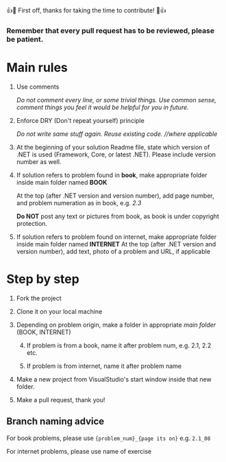 

👍🎉 First off, thanks for taking the time to contribute! 🎉👍

### Remember that every pull request has to be reviewed, please be patient.

# Main rules
1. Use comments
 
	*Do not comment every line, or some trivial things. Use common sense, comment things you feel it would be helpful for you in future.*
2. Enforce DRY (Don't repeat yourself) principle
 
	*Do not write same stuff again. Reuse existing code. //where applicable*
3. At the beginning of your solution Readme file, state which version of .NET is used (Framework, Core, or latest .NET). Please include version number as well.
4. If solution refers to problem found in **book**, make appropriate folder inside main folder named **BOOK** 
	
	At the top (after .NET version and version number), add page number, and problem numeration as in book, e.g. *2.3*
	
	**Do NOT** post any text or pictures from book, as book is under copyright protection.
	
5. If solution refers to problem found on internet, make appropriate folder inside main folder named **INTERNET**
	At the top (after .NET version and version number), add text, photo of a problem and URL, if applicable
# Step by step

1. Fork the project
 
3. Clone it on your local machine
 
5. Depending on problem origin, make a folder in appropriate *main folder* (BOOK, INTERNET)
 
	4. If problem is from a book, name it after problem num, e.g. 2.1, 2.2 etc.
	 
	6. If problem is from internet, name it after problem name


6. Make a new project from VisualStudio's start window inside that new folder. 

8. Make a pull request, thank you!

## Branch naming advice
For book problems, please use `{problem_num}_{page its on}` e.g. `2.1_08`

For internet problems, please use name of exercise
